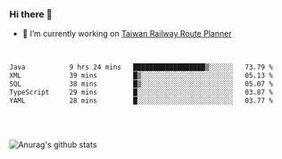 ### Hi there 👋

- 🔭 I’m currently working on [Taiwan Railway Route Planner](https://github.com/Taiwan-Railway-Route-Planner)

<br/>

<!--START_SECTION:waka-->

```txt
Java           9 hrs 24 mins   ██████████████████▒░░░░░░   73.79 %
XML            39 mins         █▒░░░░░░░░░░░░░░░░░░░░░░░   05.13 %
SQL            38 mins         █▒░░░░░░░░░░░░░░░░░░░░░░░   05.07 %
TypeScript     29 mins         █░░░░░░░░░░░░░░░░░░░░░░░░   03.87 %
YAML           28 mins         █░░░░░░░░░░░░░░░░░░░░░░░░   03.77 %
```

<!--END_SECTION:waka-->

<br/>
<br/>

![Anurag's github stats](https://github-readme-stats.vercel.app/api?username=DepickereSven&show_icons=true&theme=tokyonight)



<!--
**DepickereSven/DepickereSven** is a ✨ _special_ ✨ repository because its `README.md` (this file) appears on your GitHub profile.

Here are some ideas to get you started:

- 🔭 I’m currently working on ...
- 🌱 I’m currently learning ...
- 👯 I’m looking to collaborate on ...
- 🤔 I’m looking for help with ...
- 💬 Ask me about ...
- 📫 How to reach me: ...
- 😄 Pronouns: ...
- ⚡ Fun fact: ...
-->
